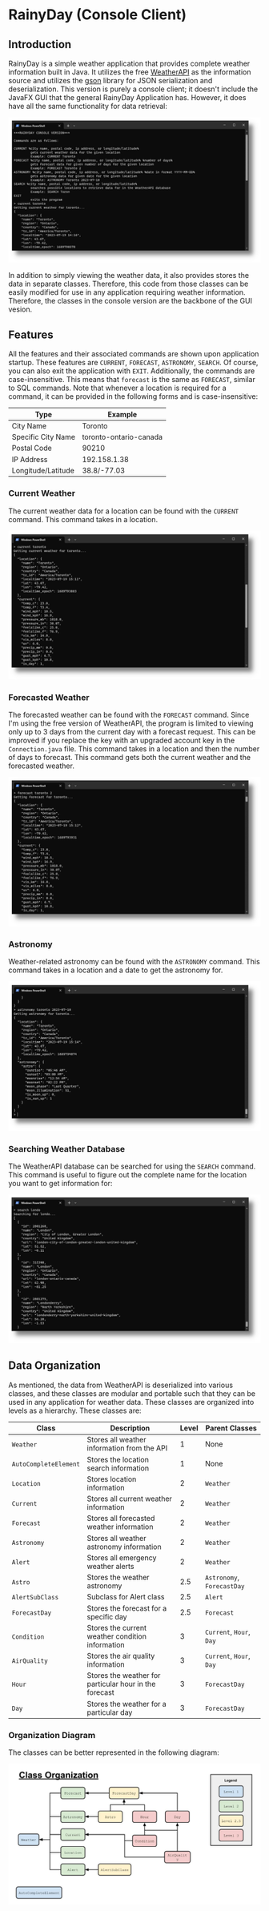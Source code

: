 # RainyDay (Console Client)

## Introduction
RainyDay is a simple weather application that provides complete weather information built in Java. It utilizes
the free [WeatherAPI](https://www.weatherapi.com/) as the information source and utilizes the
[gson](https://github.com/google/gson) library for JSON serialization and deserialization. This version is purely
a console client; it doesn't include the JavaFX GUI that the general RainyDay Application has. However, it does have
all the same functionality for data retrieval:

![program_start.png](pictures/program_start.png)

In addition to simply viewing the weather data, it also provides stores the data in separate classes.
Therefore, this code from those classes can be easily modified for use in any application requiring 
weather information. Therefore, the classes in the console version are the backbone of the GUI vesion.

## Features
All the features and their associated commands are shown upon application startup. These features are `CURRENT`, 
`FORECAST`, `ASTRONOMY`, `SEARCH`. Of course, you can also exit the application with `EXIT`. Additionally, the
commands are case-insensitive. This means that `forecast` is the same as `FORECAST`, similar to SQL commands.
Note that whenever a location is required for a command, it can be provided in the following forms and is
case-insensitive:

<div align="center">

| Type               | Example                |
|--------------------|------------------------|
| City Name          | Toronto                |
| Specific City Name | toronto-ontario-canada |
| Postal Code        | 90210                  |
| IP Address         | 192.158.1.38           |
| Longitude/Latitude | 38.8/-77.03            |

</div>

### Current Weather
The current weather data for a location can be found with the `CURRENT` command. This command takes in a location.

![current.png](pictures/current.png)

### Forecasted Weather
The forecasted weather can be found with the `FORECAST` command. Since I'm using
the free version of WeatherAPI, the program is limited to viewing only up to 3 days from the current day with a 
forecast request. This can be improved if you replace the key with an upgraded account key in the `Connection.java`
file. This command takes in a location and then the number of days to forecast. This command gets both the current
weather and the forecasted weather.

![forecast.png](pictures/forecast.png)

### Astronomy
Weather-related astronomy can be found with the `ASTRONOMY` command. This command takes in a location and a date
to get the astronomy for.

![astronomy.png](pictures/astronomy.png)

### Searching Weather Database
The WeatherAPI database can be searched for using the `SEARCH` command. This command is useful to figure out the
complete name for the location you want to get information for:

![search.png](pictures/search.png)

## Data Organization
As mentioned, the data from WeatherAPI is deserialized into various classes, and these classes are modular and 
portable such that they can be used in any application for weather data. These classes are organized into levels as a 
hierarchy. These classes are:

<div align="center">

| Class                 | Description                                            | Level | Parent Classes             |
|-----------------------|--------------------------------------------------------|-------|----------------------------|
| `Weather`             | Stores all weather information from the API            | 1     | None                       |
| `AutoCompleteElement` | Stores the location search information                 | 1     | None                       |
| `Location`            | Stores location information                            | 2     | `Weather`                  |
| `Current`             | Stores all current weather information                 | 2     | `Weather`                  |
| `Forecast`            | Stores all forecasted weather information              | 2     | `Weather`                  |
| `Astronomy`           | Stores all weather astronomy information               | 2     | `Weather`                  |
| `Alert`               | Stores all emergency weather alerts                    | 2     | `Weather`                  |
| `Astro`               | Stores the weather astronomy                           | 2.5   | `Astronomy`, `ForecastDay` |
| `AlertSubClass`       | Subclass for Alert class                               | 2.5   | `Alert`                    |
| `ForecastDay`         | Stores the forecast for a specific day                 | 2.5   | `Forecast`                 |
| `Condition`           | Stores the current weather condition information       | 3     | `Current`, `Hour`, `Day`   |
| `AirQuality`          | Stores the air quality information                     | 3     | `Current`, `Hour`, `Day`   |
| `Hour`                | Stores the weather for particular hour in the forecast | 3     | `ForecastDay`              |
| `Day`                 | Stores the weather for a particular day                | 3     | `ForecastDay`              |

</div>

### Organization Diagram
The classes can be better represented in the following diagram:

![class_organization](pictures/class_organization.jpg)

